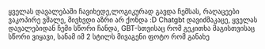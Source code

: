 ყველას დავალებაში ჩავიხედე,ლოგიკურად გავდა ჩემსას, რაღაცეები ვაკოპირე ვშალე, მივხვდი აზრი არ ქონდა :D Chatgbt დავიძმაკაცე, ყველას დავალებიდან ჩემი სწორი ჩანდა, GBT-სთვისაც რომ გეკითხა მაგისთვისაც სწორი ვიყავი, სანამ იმ 2 სტილს მივაგენი ფოტო რომ განახე
